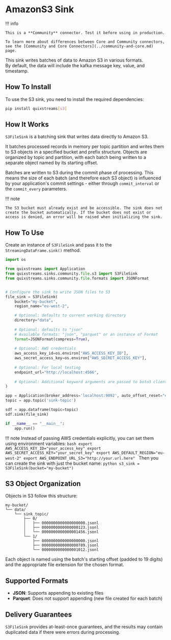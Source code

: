 # AmazonS3 Sink

!!! info

    This is a **Community** connector. Test it before using in production.

    To learn more about differences between Core and Community connectors, see the [Community and Core Connectors](../community-and-core.md) page.

This sink writes batches of data to Amazon S3 in various formats.  
By default, the data will include the kafka message key, value, and timestamp.  

## How To Install

To use the S3 sink, you need to install the required dependencies:

```bash
pip install quixstreams[s3]
```

## How It Works

`S3FileSink` is a batching sink that writes data directly to Amazon S3.  

It batches processed records in memory per topic partition and writes them to S3 objects in a specified bucket and prefix structure. Objects are organized by topic and partition, with each batch being written to a separate object named by its starting offset.

Batches are written to S3 during the commit phase of processing. This means the size of each batch (and therefore each S3 object) is influenced by your application's commit settings - either through `commit_interval` or the `commit_every` parameters.

!!! note

    The S3 bucket must already exist and be accessible. The sink does not create the bucket automatically. If the bucket does not exist or access is denied, an error will be raised when initializing the sink.

## How To Use

Create an instance of `S3FileSink` and pass it to the `StreamingDataFrame.sink()` method.

```python
import os

from quixstreams import Application
from quixstreams.sinks.community.file.s3 import S3FileSink
from quixstreams.sinks.community.file.formats import JSONFormat


# Configure the sink to write JSON files to S3
file_sink = S3FileSink(
    bucket="my-bucket",
    region_name="eu-west-2",

    # Optional: defaults to current working directory
    directory="data",
    
    # Optional: defaults to "json"
    # Available formats: "json", "parquet" or an instance of Format
    format=JSONFormat(compress=True),
    
    # Optional: AWS credentials
    aws_access_key_id=os.environ["AWS_ACCESS_KEY_ID"],
    aws_secret_access_key=os.environ["AWS_SECRET_ACCESS_KEY"],
    
    # Optional: For local testing
    endpoint_url="http://localhost:4566",
    
    # Optional: Additional keyword arguments are passed to boto3 client
)

app = Application(broker_address='localhost:9092', auto_offset_reset="earliest")
topic = app.topic('sink-topic')

sdf = app.dataframe(topic=topic)
sdf.sink(file_sink)

if __name__ == "__main__":
    app.run()
```

!!! note
    Instead of passing AWS credentials explicitly, you can set them using environment variables:
    ```bash
    export AWS_ACCESS_KEY_ID="your_access_key"
    export AWS_SECRET_ACCESS_KEY="your_secret_key"
    export AWS_DEFAULT_REGION="eu-west-2"
    export AWS_ENDPOINT_URL_S3="http://your.url.here"
    ```
    Then you can create the sink with just the bucket name:
    ```python
    s3_sink = S3FileSink(bucket="my-bucket")
    ```

## S3 Object Organization

Objects in S3 follow this structure:
```
my-bucket/
└── data/
    └── sink_topic/
        ├── 0/
        │   ├── 0000000000000000000.jsonl
        │   ├── 0000000000000000123.jsonl
        │   └── 0000000000000001456.jsonl
        └── 1/
            ├── 0000000000000000000.jsonl
            ├── 0000000000000000789.jsonl
            └── 0000000000000001012.jsonl
```

Each object is named using the batch's starting offset (padded to 19 digits) and the appropriate file extension for the chosen format.

## Supported Formats

- **JSON**: Supports appending to existing files
- **Parquet**: Does not support appending (new file created for each batch)

## Delivery Guarantees

`S3FileSink` provides at-least-once guarantees, and the results may contain duplicated data if there were errors during processing.